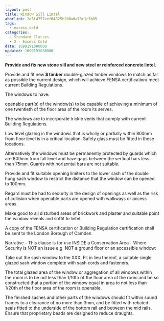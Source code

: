 ```yaml
---
layout: post
title: Window Sill Lintel
abbrlink: 2e3f4757eef64825b2b0a0a73c1c5b85
tags:
  - excess_cold
categories:
  - Standard Clauses
  - 2 - Excess Cold
date: 1699191080000
updated: 1699191080000
---
```


**Provide and fix new stone sill and new steel or reinforced concrete lintel.**

Provide and fit new **$ timber** double-glazed timber windows to match as far as possible the current design, which will achieve FENSA certification/ meet current Building Regulations.

The windows to have:

openable part(s) of the window(s) to be capable of achieving a minimum of one twentieth of the floor area of the room its serves.

The windows are to incorporate trickle vents that comply with current Building Regulations.

Low level glazing in the windows that is wholly or partially within 800mm from floor level is in a critical location. Safety glass must be fitted in these locations.

Alternatively the windows must be permanently protected by guards which are 800mm from fall level and have gaps between the vertical bars less than 75mm. Guards with horizontal bars are not suitable.

Provide and fit suitable opening limiters to the lower sash of the double hung sash window to restrict the distance that the window can be opened to 100mm.

Regard must be had to security in the design of openings as well as the risk of collision when openable parts are opened with walkways or access areas.

Make good to all disturbed areas of brickwork and plaster and suitable point the window reveals and soffit to lintel.

A copy of the FENSA certification or Building Regulation certification shall be sent to the London Borough of Camden.

Narrative – This clause is for use INSIDE a Conservation Area - Where Security is NOT an issue e.g. NOT a ground floor or an accessible window:

Take out the sash window to the XXX. Fit in lieu thereof, a suitable single glazed sash window complete with sash cords and fasteners.

The total glazed area of the window or aggregation of all windows within the room is to be not less than 1/10th of the floor area of the room and be so constructed that a portion of the window equal in area to not less than 1/20th of the floor area of the room is openable.

The finished sashes and other parts of the windows should fit within sound frames to a clearance of no more than 3mm, and be fitted with rebated seals fitted to the underside of the bottom rail and between the mid rails. Ensure that proprietary beads are designed to reduce draughts.
